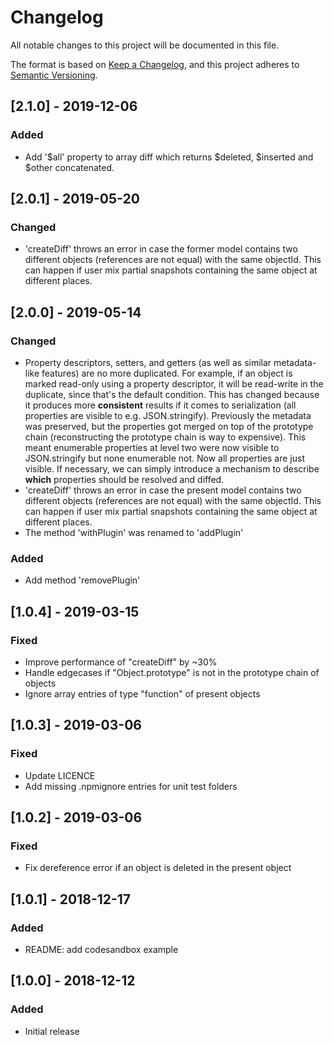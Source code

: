 # Changelog
All notable changes to this project will be documented in this file.

The format is based on [Keep a Changelog](https://keepachangelog.com/en/1.0.0/),
and this project adheres to [Semantic Versioning](https://semver.org/spec/v2.0.0.html).

## [2.1.0] - 2019-12-06
### Added
- Add '$all' property to array diff which returns $deleted, $inserted and $other concatenated.

## [2.0.1] - 2019-05-20
### Changed
- 'createDiff' throws an error in case the former model contains two different objects (references are not equal) with the same objectId. This can happen if user mix partial snapshots containing the same object at different places.

## [2.0.0] - 2019-05-14
### Changed
- Property descriptors, setters, and getters (as well as similar metadata-like features) are no more duplicated. For example, if an object is marked read-only using a property descriptor, it will be read-write in the duplicate, since that's the default condition. This has changed because it produces more **consistent** results if it comes to serialization (all properties are visible to e.g. JSON.stringify). Previously the metadata was preserved, but the properties got merged on top of the prototype chain (reconstructing the prototype chain is way to expensive). This meant enumerable properties at level two were now visible to JSON.stringify but none enumerable not. Now all properties are just visible. If necessary, we can simply introduce a mechanism to describe **which** properties should be resolved and diffed.
- 'createDiff' throws an error in case the present model contains two different objects (references are not equal) with the same objectId. This can happen if user mix partial snapshots containing the same object at different places.
- The method 'withPlugin' was renamed to 'addPlugin'
### Added
- Add method 'removePlugin'

## [1.0.4] - 2019-03-15
### Fixed
- Improve performance of "createDiff" by ~30%
- Handle edgecases if "Object.prototype" is not in the prototype chain of objects
- Ignore array entries of type "function" of present objects

## [1.0.3] - 2019-03-06
### Fixed 
- Update LICENCE
- Add missing .npmignore entries for unit test folders

## [1.0.2] - 2019-03-06
### Fixed 
- Fix dereference error if an object is deleted in the present object

## [1.0.1] - 2018-12-17
### Added 
- README: add codesandbox example

## [1.0.0] - 2018-12-12
### Added
- Initial release
